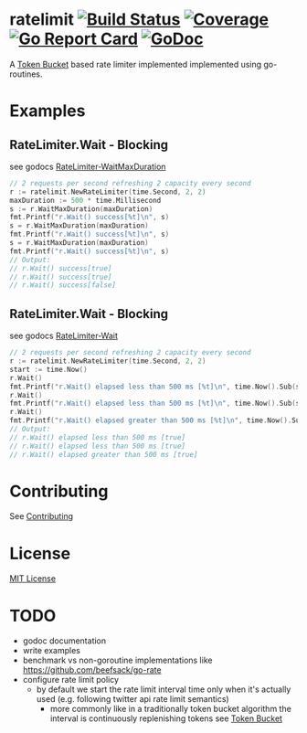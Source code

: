 # ratelimit [![Build Status](https://travis-ci.org/dougnukem/ratelimit.png)](https://travis-ci.org/dougnukem/ratelimit) [![Coverage](https://gocover.io/_badge/github.com/dougnukem/ratelimit)](https://gocover.io/github.com/dougnukem/ratelimit) [![Go Report Card](http://goreportcard.com/badge/dougnukem/ratelimit#cacheBust)](http://goreportcard.com/report/dougnukem/ratelimit#cacheBust) [![GoDoc](https://godoc.org/github.com/dougnukem/ratelimit?status.png)](https://godoc.org/github.com/dougnukem/ratelimit)

A [Token Bucket](https://en.wikipedia.org/wiki/Token_bucket) based rate limiter implemented implemented using go-routines.

# Examples

## RateLimiter.Wait - Blocking

see godocs [RateLimiter-WaitMaxDuration](https://godoc.org/github.com/dougnukem/ratelimit#example-RateLimiter-WaitMaxDuration)
```go
// 2 requests per second refreshing 2 capacity every second
r := ratelimit.NewRateLimiter(time.Second, 2, 2)
maxDuration := 500 * time.Millisecond
s := r.WaitMaxDuration(maxDuration)
fmt.Printf("r.Wait() success[%t]\n", s)
s = r.WaitMaxDuration(maxDuration)
fmt.Printf("r.Wait() success[%t]\n", s)
s = r.WaitMaxDuration(maxDuration)
fmt.Printf("r.Wait() success[%t]\n", s)
// Output:
// r.Wait() success[true]
// r.Wait() success[true]
// r.Wait() success[false]

```

## RateLimiter.Wait - Blocking

see godocs [RateLimiter-Wait](https://godoc.org/github.com/dougnukem/ratelimit#example-RateLimiter-Wait)
```go
// 2 requests per second refreshing 2 capacity every second
r := ratelimit.NewRateLimiter(time.Second, 2, 2)
start := time.Now()
r.Wait()
fmt.Printf("r.Wait() elapsed less than 500 ms [%t]\n", time.Now().Sub(start) < 500*time.Millisecond)
r.Wait()
fmt.Printf("r.Wait() elapsed less than 500 ms [%t]\n", time.Now().Sub(start) < 500*time.Millisecond)
r.Wait()
fmt.Printf("r.Wait() elapsed greater than 500 ms [%t]\n", time.Now().Sub(start) > 500*time.Millisecond)
// Output:
// r.Wait() elapsed less than 500 ms [true]
// r.Wait() elapsed less than 500 ms [true]
// r.Wait() elapsed greater than 500 ms [true]

```



# Contributing
See [Contributing](Contributing.md)

# License
[MIT License](LICENSE)

# TODO
- godoc documentation
- write examples
- benchmark vs non-goroutine implementations like https://github.com/beefsack/go-rate
- configure rate limit policy
  - by default we start the rate limit interval time only when it's actually used (e.g. following twitter api rate limit semantics)
    - more commonly like in a traditionally token bucket algorithm the interval is continuously replenishing tokens see [Token Bucket](https://en.wikipedia.org/wiki/Token_bucket)
